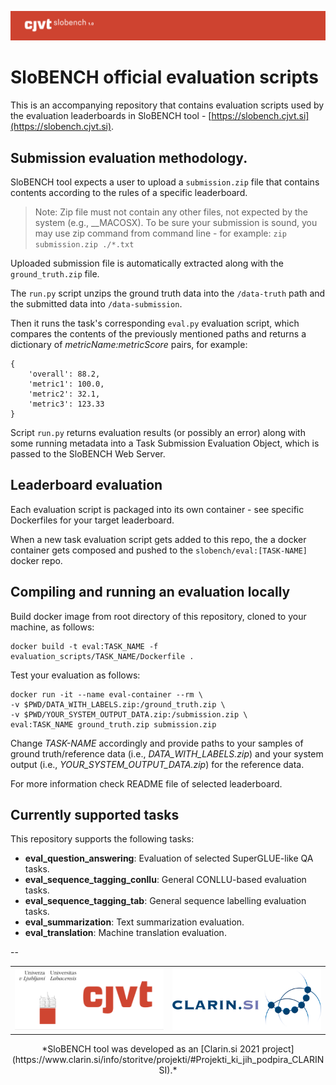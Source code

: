 ![](cjvt-header.png)
# SloBENCH official evaluation scripts


This is an accompanying repository that contains evaluation scripts used by the evaluation leaderboards in SloBENCH tool - [https://slobench.cjvt.si](https://slobench.cjvt.si).

## Submission evaluation methodology.
SloBENCH tool expects a user to upload a `submission.zip` file that contains contents according to the rules of a specific leaderboard.

> Note: Zip file must not contain any other files, not expected by the system (e.g., __MACOSX). To be sure your submission is sound, you may use zip command from command line - for example: `zip submission.zip ./*.txt`

Uploaded submission file is automatically extracted along with the `ground_truth.zip` file.

The `run.py` script unzips the ground truth data into the `/data-truth` path and the submitted data into `/data-submission`.

Then it runs the task's corresponding `eval.py` evaluation script, which compares the contents of the previously mentioned paths and returns a dictionary of *metricName:metricScore* pairs, for example:

```
{
    'overall': 88.2,
    'metric1': 100.0,
    'metric2': 32.1,
    'metric3': 123.33
}
```

Script `run.py` returns evaluation results (or possibly an error) along with some running metadata into a Task Submission Evaluation Object, which is passed to the SloBENCH Web Server.

## Leaderboard evaluation
Each evaluation script is packaged into its own container - see specific Dockerfiles for your target leaderboard.

When a new task evaluation script gets added to this repo, the a docker container gets composed and pushed to the `slobench/eval:[TASK-NAME]` docker repo.

## Compiling and running an evaluation locally
Build docker image from root directory of this repository, cloned to your machine, as follows:

```
docker build -t eval:TASK_NAME -f evaluation_scripts/TASK_NAME/Dockerfile .
```

Test your evaluation as follows:

```
docker run -it --name eval-container --rm \
-v $PWD/DATA_WITH_LABELS.zip:/ground_truth.zip \
-v $PWD/YOUR_SYSTEM_OUTPUT_DATA.zip:/submission.zip \
eval:TASK_NAME ground_truth.zip submission.zip
```
Change *TASK-NAME* accordingly and provide paths to your samples of ground truth/reference data (i.e., *DATA_WITH_LABELS.zip*) and your system output (i.e., *YOUR_SYSTEM_OUTPUT_DATA.zip*) for the reference data.

For more information check README file of selected leaderboard.

## Currently supported tasks

This repository supports the following tasks:

* **eval\_question\_answering**: Evaluation of selected SuperGLUE-like QA tasks.
* **eval\_sequence\_tagging\_conllu**: General CONLLU-based evaluation tasks.
* **eval\_sequence\_tagging\_tab**: General sequence labelling evaluation tasks.
* **eval\_summarization**: Text summarization evaluation.
* **eval\_translation**: Machine translation evaluation.

--



<center>
<table style="border: none;">
	<tr>
		<td>
			<img src="cjvt-logo.png" width="300pt" />
		</td>
		<td>
			<img src="clarin-logo.png" width="300pt" />
		</td>
	</tr>
</table>
*SloBENCH tool was developed as an [Clarin.si 2021 project](https://www.clarin.si/info/storitve/projekti/#Projekti_ki_jih_podpira_CLARINSI).*
<center>


